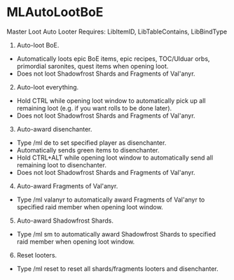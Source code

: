 # MLAutoLootBoE
 Master Loot Auto Looter
 Requires: LibItemID, LibTableContains, LibBindType
 
 1. Auto-loot BoE.
   - Automatically loots epic BoE items, epic recipes, TOC/Ulduar orbs, primordial saronites, quest items when opening loot.
   - Does not loot Shadowfrost Shards and Fragments of Val'anyr.
 2. Auto-loot everything.
   - Hold CTRL while opening loot window to automatically pick up all remaining loot (e.g. if you want rolls to be done later).
   - Does not loot Shadowfrost Shards and Fragments of Val'anyr.
 3. Auto-award disenchanter.
   - Type /ml de <name> to set specified player as disenchanter.
   - Automatically sends green items to disenchanter.
   - Hold CTRL+ALT while opening loot window to automatically send all remaining loot to disenchanter.
   - Does not loot Shadowfrost Shards and Fragments of Val'anyr.
 4. Auto-award Fragments of Val'anyr.
   - Type /ml valanyr <name> to automatically award Fragments of Val'anyr to specified raid member when opening loot window.
 5. Auto-award Shadowfrost Shards.
   - Type /ml sm <name> to automatically award Shadowfrost Shards to specified raid member when opening loot window.
 6. Reset looters.
   - Type /ml reset to reset all shards/fragments looters and disenchanter.

